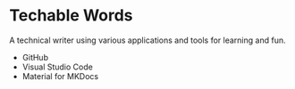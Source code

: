 # Techable Words

A technical writer using various applications and tools for learning and fun.

- GitHub
- Visual Studio Code
- Material for MKDocs
